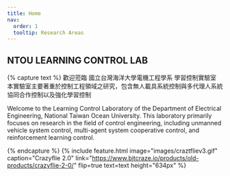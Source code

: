 ```yaml
---
title: Home
nav:
  order: 1
  tooltip: Research Areas
---
```



## NTOU LEARNING CONTROL LAB




{% capture text %}
歡迎蒞臨 國立台灣海洋大學電機工程學系 學習控制實驗室
本實驗室主要著重於控制工程領域之研究，包含無人載具系統控制與多代理人系統協同合作控制以及強化學習控制

Welcome to the Learning Control Laboratory of the Department of Electrical Engineering, National Taiwan Ocean University.
This laboratory primarily focuses on research in the field of control engineering, including unmanned vehicle system control, multi-agent system cooperative control, and reinforcement learning control.



{% endcapture %}
{%
  include feature.html
  image="images/craztfliev3.gif"
  caption="Crazyflie 2.0"
  link="https://www.bitcraze.io/products/old-products/crazyflie-2-0/"
  flip=true
  text=text
  height="634px"
%}

